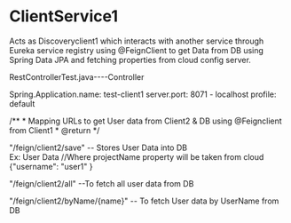 # ClientService1
Acts as Discoveryclient1 which interacts with another service through Eureka service registry using @FeignClient to get Data from DB using Spring Data JPA and fetching properties from cloud config server.

RestControllerTest.java----Controller

Spring.Application.name: test-client1
server.port: 8071 - localhost
profile: default

    
 /**
     * Mapping URLs to get User data from Client2 & DB using @Feignclient from Client1
     * @return
     */
     
   "/feign/client2/save"          -- Stores User Data into DB  
        Ex: User Data  //Where projectName property will be taken from cloud
            {"username": "user1"
             }

   "/feign/client2/all"           --To fetch all user data from DB

   "/feign/client2/byName/{name}" -- To fetch User data by UserName from DB

   
